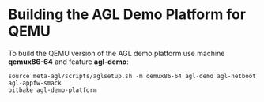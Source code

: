 # Building the AGL Demo Platform for QEMU

To build the QEMU version of the AGL demo platform use machine **qemux86-64** and feature **agl-demo**:

```
source meta-agl/scripts/aglsetup.sh -m qemux86-64 agl-demo agl-netboot agl-appfw-smack
bitbake agl-demo-platform
```
